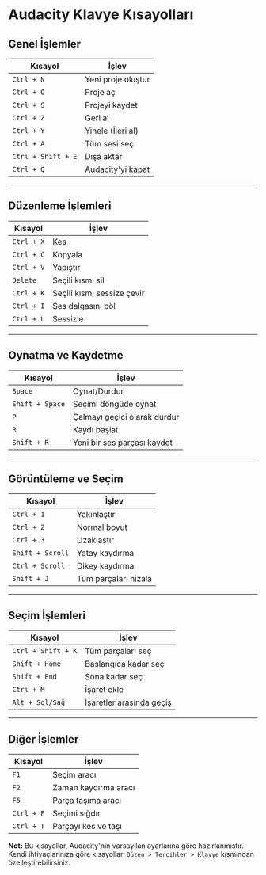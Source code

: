 # Audacity Klavye Kısayolları

## Genel İşlemler

| **Kısayol**        | **İşlev**          |
| ------------------ | ------------------ |
| `Ctrl + N`         | Yeni proje oluştur |
| `Ctrl + O`         | Proje aç           |
| `Ctrl + S`         | Projeyi kaydet     |
| `Ctrl + Z`         | Geri al            |
| `Ctrl + Y`         | Yinele (İleri al)  |
| `Ctrl + A`         | Tüm sesi seç       |
| `Ctrl + Shift + E` | Dışa aktar         |
| `Ctrl + Q`         | Audacity'yi kapat  |

---

## Düzenleme İşlemleri

| **Kısayol** | **İşlev**                  |
| ----------- | -------------------------- |
| `Ctrl + X`  | Kes                        |
| `Ctrl + C`  | Kopyala                    |
| `Ctrl + V`  | Yapıştır                   |
| `Delete`    | Seçili kısmı sil           |
| `Ctrl + K`  | Seçili kısmı sessize çevir |
| `Ctrl + I`  | Ses dalgasını böl          |
| `Ctrl + L`  | Sessizle                   |

---

## Oynatma ve Kaydetme

| **Kısayol**     | **İşlev**                    |
| --------------- | ---------------------------- |
| `Space`         | Oynat/Durdur                 |
| `Shift + Space` | Seçimi döngüde oynat         |
| `P`             | Çalmayı geçici olarak durdur |
| `R`             | Kaydı başlat                 |
| `Shift + R`     | Yeni bir ses parçası kaydet  |

---

## Görüntüleme ve Seçim

| **Kısayol**      | **İşlev**            |
| ---------------- | -------------------- |
| `Ctrl + 1`       | Yakınlaştır          |
| `Ctrl + 2`       | Normal boyut         |
| `Ctrl + 3`       | Uzaklaştır           |
| `Shift + Scroll` | Yatay kaydırma       |
| `Ctrl + Scroll`  | Dikey kaydırma       |
| `Shift + J`      | Tüm parçaları hizala |

---

## Seçim İşlemleri

| **Kısayol**        | **İşlev**                |
| ------------------ | ------------------------ |
| `Ctrl + Shift + K` | Tüm parçaları seç        |
| `Shift + Home`     | Başlangıca kadar seç     |
| `Shift + End`      | Sona kadar seç           |
| `Ctrl + M`         | İşaret ekle              |
| `Alt + Sol/Sağ`    | İşaretler arasında geçiş |

---

## Diğer İşlemler

| **Kısayol** | **İşlev**            |
| ----------- | -------------------- |
| `F1`        | Seçim aracı          |
| `F2`        | Zaman kaydırma aracı |
| `F5`        | Parça taşıma aracı   |
| `Ctrl + F`  | Seçimi sığdır        |
| `Ctrl + T`  | Parçayı kes ve taşı  |

**Not:** Bu kısayollar, Audacity'nin varsayılan ayarlarına göre hazırlanmıştır. Kendi ihtiyaçlarınıza göre kısayolları `Düzen > Tercihler > Klavye` kısmından özelleştirebilirsiniz.
